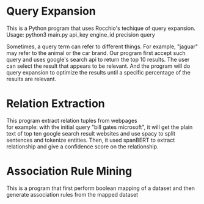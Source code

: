 # Query Expansion
 
<p> This is a Python program that uses Rocchio's techique of query expansion. 
Usage: python3 main.py api_key engine_id precision query

<br>
<p>Sometimes, a query term can refer to different things. For example, "jaguar" may refer to
the animal or the car brand. Our program first accept such query and uses google's search api to
return the top 10 results. The user can select the result that appears to be relevant. And the program will
do query expansion to optimize the results until a specific percentage of the results are relevant. 

# Relation Extraction

<p> This program extract relation tuples from webpages
<br>
for example: with the initial query "bill gates microsoft", it will get the plain text of top ten google search result websites and use spacy to split sentences and tokenize entities. Then, it used spanBERT to extract relationship and give a confidence score on the relationship.

# Association Rule Mining

<p> This is a program that first perform boolean mapping of a dataset and then generate association rules from the mapped dataset
